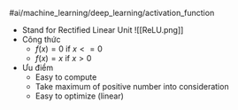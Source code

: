 #ai/machine_learning/deep_learning/activation_function  
- Stand for Rectified Linear Unit
![[ReLU.png]]
- Công thức
	- $f(x) = 0$ if $x <= 0$
	- $f(x) = x$ if $x > 0$
- Ưu điểm 
	- Easy to compute
	- Take maximum of positive number into consideration
	- Easy to optimize (linear)

